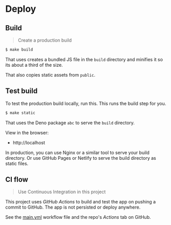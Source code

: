 # Deploy


## Build
> Create a production build

```sh
$ make build
```

That uses creates a bundled JS file in the `build` directory and minifies it so its about a third of the size.

That also copies static assets from `public`.


## Test build

To test the production build locally, run this. This runs the build step for you.

```sh
$ make static
```

That uses the Deno package `abc` to serve the `build` directory.

View in the browser:

- http://localhost

In production, you can use Nginx or a similar tool to serve your build directory. Or use GitHub Pages or Netlify to serve the build directory as static files.


## CI flow
> Use Continuous Integration in this project

This project uses _GitHub Actions_ to build and test the app on pushing a commit
to GitHub. The app is not persisted or deploy anywhere.

See the [main.yml](/.github/workflows/main.yml) workflow file and the repo's
_Actions_ tab on GitHub.
